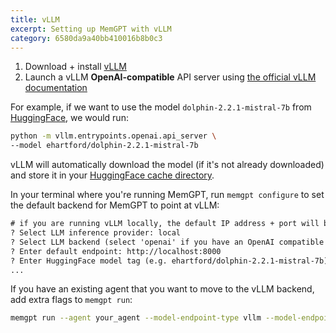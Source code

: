 ```yaml
---
title: vLLM
excerpt: Setting up MemGPT with vLLM
category: 6580da9a40bb410016b8b0c3
---
```


1. Download + install [vLLM](https://docs.vllm.ai/en/latest/getting_started/installation.html)
2. Launch a vLLM **OpenAI-compatible** API server using [the official vLLM documentation](https://docs.vllm.ai/en/latest/getting_started/quickstart.html)

For example, if we want to use the model `dolphin-2.2.1-mistral-7b` from [HuggingFace](https://huggingface.co/ehartford/dolphin-2.2.1-mistral-7b), we would run:

```sh
python -m vllm.entrypoints.openai.api_server \
--model ehartford/dolphin-2.2.1-mistral-7b
```

vLLM will automatically download the model (if it's not already downloaded) and store it in your [HuggingFace cache directory](https://huggingface.co/docs/datasets/cache).

In your terminal where you're running MemGPT, run `memgpt configure` to set the default backend for MemGPT to point at vLLM:

```txt
# if you are running vLLM locally, the default IP address + port will be http://localhost:8000
? Select LLM inference provider: local
? Select LLM backend (select 'openai' if you have an OpenAI compatible proxy): vllm
? Enter default endpoint: http://localhost:8000
? Enter HuggingFace model tag (e.g. ehartford/dolphin-2.2.1-mistral-7b): ehartford/dolphin-2.2.1-mistral-7b
...
```

If you have an existing agent that you want to move to the vLLM backend, add extra flags to `memgpt run`:

```sh
memgpt run --agent your_agent --model-endpoint-type vllm --model-endpoint http://localhost:8000 --model ehartford/dolphin-2.2.1-mistral-7b
```
